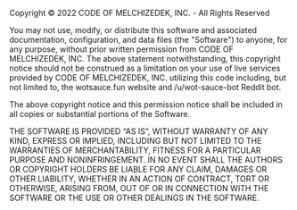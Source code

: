 Copyright © 2022 CODE OF MELCHIZEDEK, INC. - All Rights Reserved

You may not use, modify, or distribute this software and associated documentation, configuration, and data files (the
"Software") to anyone, for any purpose, without prior written permission from CODE OF MELCHIZEDEK, INC.
The above statement notwithstanding, this copyright notice should not be construed as a limitation on your use of live
services provided by CODE OF MELCHIZEDEK, INC. utilizing this code including, but not limited to, the wotsauce.fun
website and /u/wot-sauce-bot Reddit bot.

The above copyright notice and this permission notice shall be included in all copies or substantial portions of the
Software.

THE SOFTWARE IS PROVIDED “AS IS”, WITHOUT WARRANTY OF ANY KIND, EXPRESS OR IMPLIED, INCLUDING BUT NOT LIMITED TO THE
WARRANTIES OF MERCHANTABILITY, FITNESS FOR A PARTICULAR PURPOSE AND NONINFRINGEMENT. IN NO EVENT SHALL THE AUTHORS OR
COPYRIGHT HOLDERS BE LIABLE FOR ANY CLAIM, DAMAGES OR OTHER LIABILITY, WHETHER IN AN ACTION OF CONTRACT, TORT OR
OTHERWISE, ARISING FROM, OUT OF OR IN CONNECTION WITH THE SOFTWARE OR THE USE OR OTHER DEALINGS IN THE SOFTWARE.
